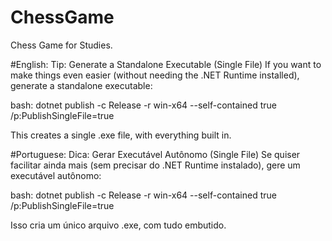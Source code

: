 # ChessGame
Chess Game for Studies.

#English:
Tip: Generate a Standalone Executable (Single File)
If you want to make things even easier (without needing the .NET Runtime installed), generate a standalone executable:

bash:
dotnet publish -c Release -r win-x64 --self-contained true /p:PublishSingleFile=true

This creates a single .exe file, with everything built in.

#Portuguese:
Dica: Gerar Executável Autônomo (Single File)
Se quiser facilitar ainda mais (sem precisar do .NET Runtime instalado), gere um executável autônomo:

bash:
dotnet publish -c Release -r win-x64 --self-contained true /p:PublishSingleFile=true

Isso cria um único arquivo .exe, com tudo embutido.